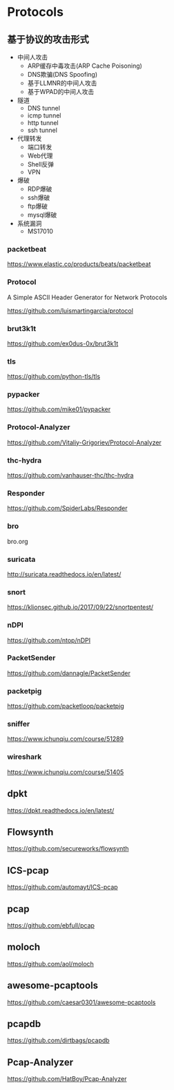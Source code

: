 # Protocols

## 基于协议的攻击形式

- 中间人攻击
    - ARP缓存中毒攻击(ARP Cache Poisoning)
    - DNS欺骗(DNS Spoofing)
    - 基于LLMNR的中间人攻击
    - 基于WPAD的中间人攻击
- 隧道
    - DNS tunnel
    - icmp tunnel
    - http tunnel
    - ssh tunnel
- 代理转发
    - 端口转发
    - Web代理
    - Shell反弹
    - VPN
- 爆破
    - RDP爆破
    - ssh爆破
    - ftp爆破
    - mysql爆破
- 系统漏洞
    - MS17010




### packetbeat

https://www.elastic.co/products/beats/packetbeat

### Protocol

A Simple ASCII Header Generator for Network Protocols

https://github.com/luismartingarcia/protocol

### brut3k1t

https://github.com/ex0dus-0x/brut3k1t

### tls

https://github.com/python-tls/tls

### pypacker

https://github.com/mike01/pypacker


### Protocol-Analyzer

https://github.com/Vitaliy-Grigoriev/Protocol-Analyzer

### thc-hydra

https://github.com/vanhauser-thc/thc-hydra

### Responder

https://github.com/SpiderLabs/Responder

### bro

bro.org

### suricata

http://suricata.readthedocs.io/en/latest/

### snort

https://klionsec.github.io/2017/09/22/snortpentest/

### nDPI

https://github.com/ntop/nDPI

### PacketSender

https://github.com/dannagle/PacketSender

### packetpig

https://github.com/packetloop/packetpig


### sniffer

https://www.ichunqiu.com/course/51289

### wireshark

https://www.ichunqiu.com/course/51405

## dpkt

https://dpkt.readthedocs.io/en/latest/



## Flowsynth

https://github.com/secureworks/flowsynth


## ICS-pcap

https://github.com/automayt/ICS-pcap

## pcap

https://github.com/ebfull/pcap

## moloch

https://github.com/aol/moloch

## awesome-pcaptools

https://github.com/caesar0301/awesome-pcaptools

## pcapdb

https://github.com/dirtbags/pcapdb

## Pcap-Analyzer

https://github.com/HatBoy/Pcap-Analyzer

